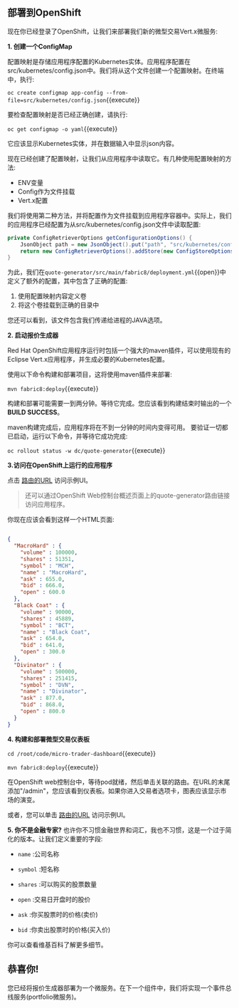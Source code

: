 ## 部署到OpenShift

现在你已经登录了OpenShift，让我们来部署我们新的微型交易Vert.x微服务:

**1. 创建一个ConfigMap**

配置映射是存储应用程序配置的Kubernetes实体。应用程序配置在src/kubernetes/config.json中。我们将从这个文件创建一个配置映射。在终端中，执行:

``oc create configmap app-config --from-file=src/kubernetes/config.json``{{execute}}

要检查配置映射是否已经正确创建，请执行:

``oc get configmap -o yaml``{{execute}}

它应该显示Kubernetes实体，并在数据输入中显示json内容。

现在已经创建了配置映射，让我们从应用程序中读取它。有几种使用配置映射的方法:

* ENV变量
* Config作为文件挂载
* Vert.x配置

我们将使用第二种方法，并将配置作为文件挂载到应用程序容器中。实际上，我们的应用程序已经配置为从src/kubernetes/config.json文件中读取配置:

```java
private ConfigRetrieverOptions getConfigurationOptions() {
    JsonObject path = new JsonObject().put("path", "src/kubernetes/config.json");
    return new ConfigRetrieverOptions().addStore(new ConfigStoreOptions().setType("file").setConfig(path));
}
```

为此，我们在``quote-generator/src/main/fabric8/deployment.yml``{{open}}中定义了额外的配置，其中包含了正确的配置:

1. 使用配置映射内容定义卷
2. 将这个卷挂载到正确的目录中

您还可以看到，该文件包含我们传递给进程的JAVA选项。

**2. 启动报价生成器**

Red Hat OpenShift应用程序运行时包括一个强大的maven插件，可以使用现有的Eclipse Vert.x应用程序，并生成必要的Kubernetes配置。

使用以下命令构建和部署项目，这将使用maven插件来部署:

``mvn fabric8:deploy``{{execute}}

构建和部署可能需要一到两分钟。等待它完成。您应该看到构建结束时输出的一个**BUILD SUCCESS**。

maven构建完成后，应用程序将在不到一分钟的时间内变得可用。
要验证一切都已启动，运行以下命令，并等待它成功完成:

``oc rollout status -w dc/quote-generator``{{execute}}

**3.访问在OpenShift上运行的应用程序**

点击 [路由的URL](http://quote-generator-vertx-kubernetes-workshop.[[HOST_SUBDOMAIN]]-80-[[KATACODA_HOST]].environments.katacoda.com) 
访问示例UI。

> 还可以通过OpenShift Web控制台概述页面上的quote-generator路由链接访问应用程序。

你现在应该会看到这样一个HTML页面:

```json

{
  "MacroHard" : {
    "volume" : 100000,
    "shares" : 51351,
    "symbol" : "MCH",
    "name" : "MacroHard",
    "ask" : 655.0,
    "bid" : 666.0,
    "open" : 600.0
  },
  "Black Coat" : {
    "volume" : 90000,
    "shares" : 45889,
    "symbol" : "BCT",
    "name" : "Black Coat",
    "ask" : 654.0,
    "bid" : 641.0,
    "open" : 300.0
  },
  "Divinator" : {
    "volume" : 500000,
    "shares" : 251415,
    "symbol" : "DVN",
    "name" : "Divinator",
    "ask" : 877.0,
    "bid" : 868.0,
    "open" : 800.0
  }
}
```

**4. 构建和部署微型交易仪表板**

``cd /root/code/micro-trader-dashboard``{{execute}}

``mvn fabric8:deploy``{{execute}}

在OpenShift web控制台中，等待pod就绪，然后单击关联的路由。在URL的末尾添加"/admin"，您应该看到仪表板。如果你进入交易者选项卡，图表应该显示市场的演变。

或者，您可以单击
 [路由的URL](http://micro-trader-dashboard-vertx-kubernetes-workshop.[[HOST_SUBDOMAIN]]-80-[[KATACODA_HOST]].environments.katacoda.com/admin) 
访问示例UI。

**5. 你不是金融专家?**
也许你不习惯金融世界和词汇，我也不习惯，这是一个过于简化的版本。让我们定义重要的字段:

*  ``name`` :公司名称

*  ``symbol`` :短名称

*  ``shares`` :可以购买的股票数量

*  ``open`` :交易日开盘时的股价

*  ``ask`` :你买股票时的价格(卖价)

*  ``bid`` :你卖出股票时的价格(买入价)


你可以查看维基百科了解更多细节。

## 恭喜你!

您已经将报价生成器部署为一个微服务。在下一个组件中，我们将实现一个事件总线服务(portfolio微服务)。